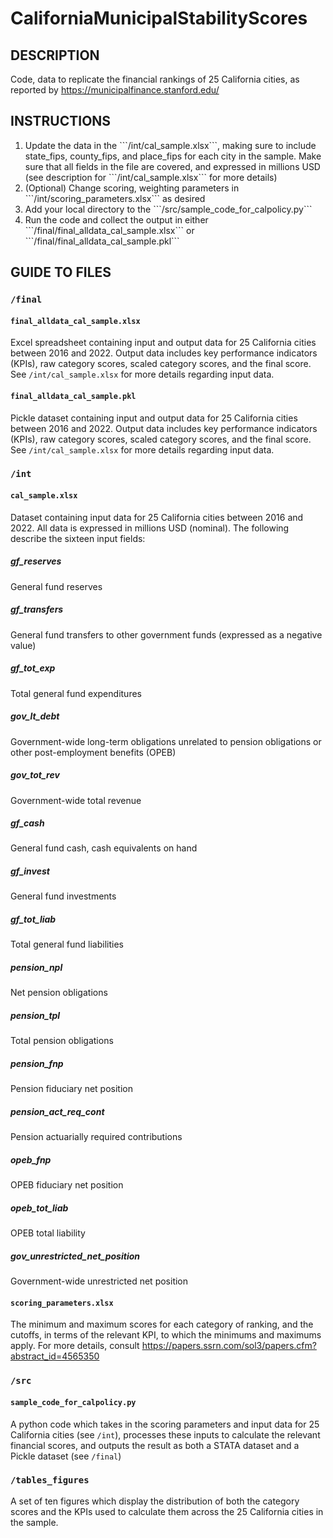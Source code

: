 # CaliforniaMunicipalStabilityScores

## DESCRIPTION

Code, data to replicate the financial rankings of 25 California cities, as reported by https://municipalfinance.stanford.edu/

## INSTRUCTIONS

<ol>
  <li>Update the data in the ```/int/cal_sample.xlsx```, making sure to include state_fips, county_fips, and place_fips for each city in the sample. Make sure that all fields in the file are covered, and expressed in millions USD (see description for ```/int/cal_sample.xlsx``` for more details)</li>
  <li>(Optional) Change scoring, weighting parameters in ```/int/scoring_parameters.xlsx``` as desired</li>
  <li>Add your local directory to the ```/src/sample_code_for_calpolicy.py```</li>
  <li>Run the code and collect the output in either ```/final/final_alldata_cal_sample.xlsx``` or ```/final/final_alldata_cal_sample.pkl```</li>
</ol>

## GUIDE TO FILES

### ```/final```

#### ```final_alldata_cal_sample.xlsx```
Excel spreadsheet containing input and output data for 25 California cities between 2016 and 2022. Output data includes key performance indicators (KPIs), raw category scores, scaled category scores, and the final score. See ```/int/cal_sample.xlsx``` for more details regarding input data.

#### ```final_alldata_cal_sample.pkl```
Pickle dataset containing input and output data for 25 California cities between 2016 and 2022. Output data includes key performance indicators (KPIs), raw category scores, scaled category scores, and the final score. See ```/int/cal_sample.xlsx``` for more details regarding input data.

### ```/int```

#### ```cal_sample.xlsx```
Dataset containing input data for 25 California cities between 2016 and 2022. All data is expressed in millions USD (nominal). The following describe the sixteen input fields:

##### gf_reserves
General fund reserves

##### gf_transfers
General fund transfers to other government funds (expressed as a negative value)

##### gf_tot_exp
Total general fund expenditures

##### gov_lt_debt
Government-wide long-term obligations unrelated to pension obligations or other post-employment benefits (OPEB)

##### gov_tot_rev
Government-wide total revenue

##### gf_cash
General fund cash, cash equivalents on hand

##### gf_invest
General fund investments

##### gf_tot_liab
Total general fund liabilities

##### pension_npl
Net pension obligations

##### pension_tpl
Total pension obligations

##### pension_fnp
Pension fiduciary net position

##### pension_act_req_cont
Pension actuarially required contributions

##### opeb_fnp
OPEB fiduciary net position

##### opeb_tot_liab
OPEB total liability

##### gov_unrestricted_net_position
Government-wide unrestricted net position

#### ```scoring_parameters.xlsx```
The minimum and maximum scores for each category of ranking, and the cutoffs, in terms of the relevant KPI, to which the minimums and maximums apply. For more details, consult https://papers.ssrn.com/sol3/papers.cfm?abstract_id=4565350

### ```/src```

#### ```sample_code_for_calpolicy.py```
A python code which takes in the scoring parameters and input data for 25 California cities (see ```/int```), processes these inputs to calculate the relevant financial scores, and outputs the result as both a STATA dataset and a Pickle dataset (see ```/final```)

### ```/tables_figures```
A set of ten figures which display the distribution of both the category scores and the KPIs used to calculate them across the 25 California cities in the sample.
